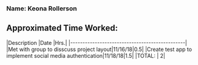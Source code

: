 ### Name: Keona Rollerson

## Approximated Time Worked:

|Description                         |Date |Hrs.|
|-----------------------------------------------|
|Met with group to disscuss project layout|11/16/18|0.5|
|Create test app to implement social media authentication|11/18/18|1.5|
|TOTAL: | 2|
